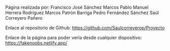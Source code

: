 Página realizada por:
    Francisco José Sánchez Marcos
    Pablo Manuel Herrera Rodríguez
    Marcos Patrón Barriga
    Pedro Fernández Sánchez
    Saúl Correyero Pañero

Enlace al repositorio de Github:
    https://github.com/Saulcorreyerop/Proyecto

Enlace de la página para poder verla desde cualquier dispositivo:
    https://fakenoobs.netlify.app/